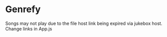 # Genrefy

Songs may not play due to the file host link being expired via jukebox host. Change links in App.js

